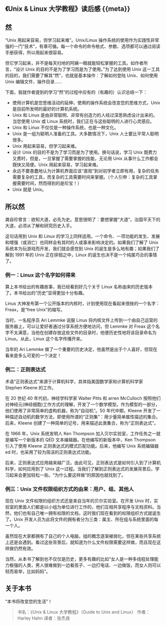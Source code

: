 《Unix & Linux 大学教程》读后感 {{meta}}
------------------------------------

## 然

  “Unix 用起来容易，但学习起来难”。Unix/Linux 操作系统的使用作为实践性非常强的一门“技术”，有章可循。每一个命令的命令格式、参数、选项都可以通过阅读手册获得，所以用起来很容易。

  但它学习起来，并不是每天扫地的阿姨一眼就能轻松掌握的工具。如作者所言，“设计 Unix 的目的不是为了学习而是为了使用。”为了达到使用 Unix 这一工具的目的，我们需要了解其“然”，也就是基本操作：了解如何登陆 Unix、如何使用 Unix 编辑文件、操作目录……

  下面，我就作者提到的学习“然”的过程中应有的（有趣的）认识总结一下：

+ 使用计算机是您思维活动的延伸，使用的操作系统会改变您的思维方式，Unix 是目前所发明的最好的计算机系统。
+ Unix 和 Linux 是由非常聪明、非常有创造力的人经过深思熟虑设计出来的。当您使用 Unix 或 Linux 系统时，我们正在与这些聪明的人进行心灵感应。
+ Unix 和 Linux 不仅仅是一种操作系统，也是一种文化。
+ Unix 是一组为聪明人准备的工具。大多数情况下，Unix 人士要比平常人聪明很多。
+ Unix 用起来容易，但学习起来难。
+ 设计 Unix 的目的不是为了学习而是为了使用。换句话说，学习 Unix 既费力又费时，但是，一旦掌握了需要掌握的技能，无论用 Unix 从事什么工作都会既快又简便。Unix 用起来容易，学习起来难。
+ 永远不要愚蠢地认为计算机界面应该“直观”到对初学者立即有用，复杂的任务需要复杂的工具，而复杂的工具需要时间来掌握。（个人引申：复杂的工具掌握需要时间，然而得到的是珍宝！）
+ Unix 就是 Unix。
    
## 所以然

  龚自珍曾言：欲知大道，必先为史。意思很明了：要想掌握“大道”，治国平天下的大道，必须从了解和研究历史入手。

  这句话用到 Unix 和 Linux 的学习上同样适用。一个命令、一项功能的发生、发展和增强（或消亡）也同样会有其时的人或事来影响决定的。如果我们了解了 Unix 系统本为玩游戏而开发，我们就会感觉到 Unix 的诞生是多么地有趣；如果我们了解到 1991 年的 Unix 正在徘徊之中，Linux 的诞生也决不是一个纯属巧合的事情了。
  
### 例一：Linux 这个名字如何得来

   算上本书给出的有趣故事，我已经看到好几个关于 Linux 名称由来的历史版本了。本书给出的“历史”显得更加十分有趣。

   Linus 大神发布第一个公开版本的内核时，计划使用现在看起来很挫的一个名字：Freax，是“free Unix”的缩写。

   当时，一名程序员 Ari Lemmke 说服 Linus 将内核文件上传到一个由自己运营的服务器上，可以让爱好者通过分享系统方便地访问，但 Lemmke 对 Freax 这个名字不太满意，当他在创建存放这些文件的目录时，他便历史性地将该目录命名为 Linux。从此，Linux 这个名字传播开来。

   当年的 Ari Lemmke 做了一个重要的历史决定，他虽然是出于个人喜好，但现在看来是多么可爱的一个决定！
      
### 例二：正则表达式

   术语“正则表达式”来源于计算机科学，具体指美国数学家和计算机科学家 Stephen Kleene 的工作。

   在 20 世纪 40 年代初，神经学科学家 Walter Pitts 和 arren McCulloch 按照他们对神经元(神经细胞)工作方式的理解，开发了一个数学模型。作为模型的一部分，他们使用了非常简单的虚构机器，称为“自动机”。50 年代中期，Kleene 开发了一种描述自动机的数学方法，即使用所谓的“正则集”：用少量简单属性描述的集合。后来，Kleene 创建了一种简单的记号，用来描述此类集合，称为“正则表达式”。

   在 1966 年，Unix 系统发明人 Ken Thompson 加入贝尔实验室，工作任务之一就是编写一个新版本的 QED 文本编辑器。在他编写的新版本中，Ken Thompson 引入了使用 Kleene 正则表达式的模式匹配功能。后来，他编写 Unix 系统编辑器 ed 时，也采用了较为简洁的正则表达式功能。

   后来，正则表达式应用越来越广泛。由此可见，正则表达式是如何引入到了计算机科学，如何应用到了 Unix 这一过程。当我们了解到正则表达式的发展背景后，学习起来会更加轻松一些。“为什么要这样做”的原因也就找到了。

### 例三：Unix 文件权限组织方式的由来：用户、组、其他人

   现在 Unix 文件权限的组织方式还是来自当年的贝尔实验室。在开发 Unix 时，实验室的里面人们都是以小组为单位进行工作的，他们互相共享程序与文档资料。当然，他们也有自己唯一拥有权限的文档，这时我们现在看到的权限组织方式就诞生了。Unix 开发人员为此将文件的拥有者分为三类：属主、所在组与系统里面的每一个人。

   虽然现在大家都拥有了自己的个人电脑，组的概念逐渐被弱化，但在某些共享系统上还是会遇到。看过这些背景后，就知道为什么文件权限需要这样做，而且现在这样做仍然有效。

   当然，从本书了解到也不仅仅是历史，更多有趣的比如“女人是一种多线程处理能力极强的人类，男人很难做到一边看孩子、一边打电话、一边做饭，而女人则可以轻而易举，比如妈妈”。

## 关于本书
   
  “本书将改变您的生活”！

> 书名：《Unix & Linux 大学教程》（Guide to Unix and Linux）
  作者：Harley Hahn
  译者：张杰良

  
